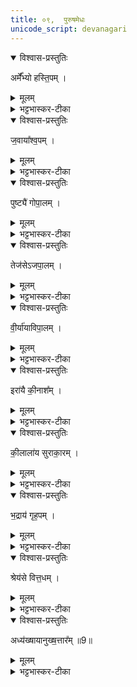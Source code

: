 ```yaml
---
title: ०९,  पुरुषमेधः  
unicode_script: devanagari
---
```



<details open><summary>विश्वास-प्रस्तुतिः</summary>

अर्मे᳚᳚भ्यो हस्ति॒पम् ।
</details>

<details><summary>मूलम्</summary>

अर्मे᳚᳚भ्यो हस्ति॒पम् ।
</details>

<details><summary>भट्टभास्कर-टीका</summary>

1अर्मेभ्यः गतिविशेषेभ्यः हस्तिपं गजारोहिणम् ।
</details>

<details open><summary>विश्वास-प्रस्तुतिः</summary>

ज॒वाया᳚श्व॒पम् ।
</details>

<details><summary>मूलम्</summary>

ज॒वाया᳚श्व॒पम् ।
</details>

<details><summary>भट्टभास्कर-टीका</summary>

जवाय वेगाय अश्वपं अश्वानां पातारम् ।
</details>

<details open><summary>विश्वास-प्रस्तुतिः</summary>

पुष्ट्यै॑ गोपा॒लम् ।
</details>

<details><summary>मूलम्</summary>

पुष्ट्यै॑ गोपा॒लम् ।
</details>

<details><summary>भट्टभास्कर-टीका</summary>

पुष्ट्यै गोपालं गवां पालयितारं, गावो हि पुष्टिहेतवः ।
</details>

<details open><summary>विश्वास-प्रस्तुतिः</summary>

तेज॑सेऽजपा॒लम् ।
</details>

<details><summary>मूलम्</summary>

तेज॑सेऽजपा॒लम् ।
</details>

<details><summary>भट्टभास्कर-टीका</summary>

तेजसे अजपालं अजानां पालयितारं, अजा हि तेजस्विनः हविष्ट्वात् ।
</details>

<details open><summary>विश्वास-प्रस्तुतिः</summary>

वी॒र्या॑याविपा॒लम् ।
</details>

<details><summary>मूलम्</summary>

वी॒र्या॑याविपा॒लम् ।
</details>

<details><summary>भट्टभास्कर-टीका</summary>

वीर्याय अविपालं अवीनां पालयितारं वीर्यजत्वादवीनां 'वीर्याद्ध्यसृज्यन्त' इति ।
</details>

<details open><summary>विश्वास-प्रस्तुतिः</summary>

इरा॑यै की॒नाश᳚म् ।
</details>

<details><summary>मूलम्</summary>

इरा॑यै की॒नाश᳚म् ।
</details>

<details><summary>भट्टभास्कर-टीका</summary>

इरायै अन्नाय कीनाशं कर्षकं, सदा स्वीकारिणमित्यन्ये ।
</details>

<details open><summary>विश्वास-प्रस्तुतिः</summary>

की॒लाला॑य सुराका॒रम् ।
</details>

<details><summary>मूलम्</summary>

की॒लाला॑य सुराका॒रम् ।
</details>

<details><summary>भट्टभास्कर-टीका</summary>

कीलालाय पुराणाय वारिणे सुराकारं सुराया उत्पादयितारम् ।
</details>

<details open><summary>विश्वास-प्रस्तुतिः</summary>

भ॒द्राय॑ गृह॒पम् ।
</details>

<details><summary>मूलम्</summary>

भ॒द्राय॑ गृह॒पम् ।
</details>

<details><summary>भट्टभास्कर-टीका</summary>

भद्राय कल्याणाय गृहपं गृहाणां पालयितारं दौवारिकम् ।
</details>

<details open><summary>विश्वास-प्रस्तुतिः</summary>

श्रेय॑से वित्त॒धम् ।
</details>

<details><summary>मूलम्</summary>

श्रेय॑से वित्त॒धम् ।
</details>

<details><summary>भट्टभास्कर-टीका</summary>

श्रेयसे अभ्युदयाय वित्तधं राज्ञो धनस्य पालकम् ।
</details>

<details open><summary>विश्वास-प्रस्तुतिः</summary>

अध्य॑ख्षायानुख्ष॒त्तार᳚म् ॥9॥  
</details>

<details><summary>मूलम्</summary>

अध्य॑ख्षायानुख्ष॒त्तार᳚म् ॥9॥  
</details>

<details><summary>भट्टभास्कर-टीका</summary>

अध्यक्षाय प्रत्यक्षकरणाय अनुक्षत्तारं क्षत्तुरनन्तरं आयव्ययप्रत्यवेक्षिणं राज्ञः ॥   

इति तृतीये चतुर्थे नवमोऽनुवाकः ॥  

</details>

